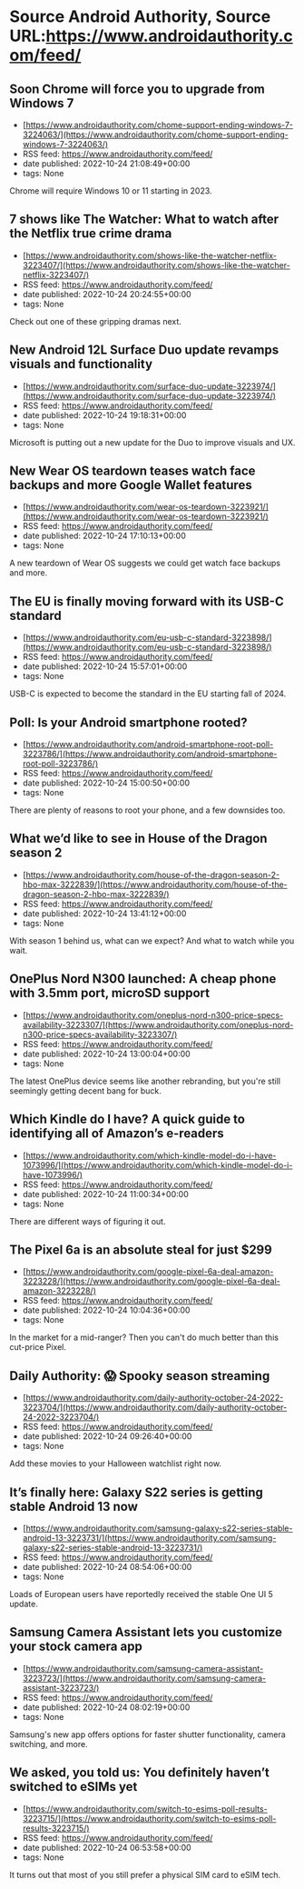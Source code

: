 # Source Android Authority, Source URL:https://www.androidauthority.com/feed/

## Soon Chrome will force you to upgrade from Windows 7
 - [https://www.androidauthority.com/chome-support-ending-windows-7-3224063/](https://www.androidauthority.com/chome-support-ending-windows-7-3224063/)
 - RSS feed: https://www.androidauthority.com/feed/
 - date published: 2022-10-24 21:08:49+00:00
 - tags: None

Chrome will require Windows 10 or 11 starting in 2023.

## 7 shows like The Watcher: What to watch after the Netflix true crime drama
 - [https://www.androidauthority.com/shows-like-the-watcher-netflix-3223407/](https://www.androidauthority.com/shows-like-the-watcher-netflix-3223407/)
 - RSS feed: https://www.androidauthority.com/feed/
 - date published: 2022-10-24 20:24:55+00:00
 - tags: None

Check out one of these gripping dramas next.

## New Android 12L Surface Duo update revamps visuals and functionality
 - [https://www.androidauthority.com/surface-duo-update-3223974/](https://www.androidauthority.com/surface-duo-update-3223974/)
 - RSS feed: https://www.androidauthority.com/feed/
 - date published: 2022-10-24 19:18:31+00:00
 - tags: None

Microsoft is putting out a new update for the Duo to improve visuals and UX.

## New Wear OS teardown teases watch face backups and more Google Wallet features
 - [https://www.androidauthority.com/wear-os-teardown-3223921/](https://www.androidauthority.com/wear-os-teardown-3223921/)
 - RSS feed: https://www.androidauthority.com/feed/
 - date published: 2022-10-24 17:10:13+00:00
 - tags: None

A new teardown of Wear OS suggests we could get watch face backups and more.

## The EU is finally moving forward with its USB-C standard
 - [https://www.androidauthority.com/eu-usb-c-standard-3223898/](https://www.androidauthority.com/eu-usb-c-standard-3223898/)
 - RSS feed: https://www.androidauthority.com/feed/
 - date published: 2022-10-24 15:57:01+00:00
 - tags: None

USB-C is expected to become the standard in the EU starting fall of 2024.

## Poll: Is your Android smartphone rooted?
 - [https://www.androidauthority.com/android-smartphone-root-poll-3223786/](https://www.androidauthority.com/android-smartphone-root-poll-3223786/)
 - RSS feed: https://www.androidauthority.com/feed/
 - date published: 2022-10-24 15:00:50+00:00
 - tags: None

There are plenty of reasons to root your phone, and a few downsides too.

## What we’d like to see in House of the Dragon season 2
 - [https://www.androidauthority.com/house-of-the-dragon-season-2-hbo-max-3222839/](https://www.androidauthority.com/house-of-the-dragon-season-2-hbo-max-3222839/)
 - RSS feed: https://www.androidauthority.com/feed/
 - date published: 2022-10-24 13:41:12+00:00
 - tags: None

With season 1 behind us, what can we expect? And what to watch while you wait.

## OnePlus Nord N300 launched: A cheap phone with 3.5mm port, microSD support
 - [https://www.androidauthority.com/oneplus-nord-n300-price-specs-availability-3223307/](https://www.androidauthority.com/oneplus-nord-n300-price-specs-availability-3223307/)
 - RSS feed: https://www.androidauthority.com/feed/
 - date published: 2022-10-24 13:00:04+00:00
 - tags: None

The latest OnePlus device seems like another rebranding, but you're still seemingly getting decent bang for buck.

## Which Kindle do I have? A quick guide to identifying all of Amazon’s e-readers
 - [https://www.androidauthority.com/which-kindle-model-do-i-have-1073996/](https://www.androidauthority.com/which-kindle-model-do-i-have-1073996/)
 - RSS feed: https://www.androidauthority.com/feed/
 - date published: 2022-10-24 11:00:34+00:00
 - tags: None

There are different ways of figuring it out.

## The Pixel 6a is an absolute steal for just $299
 - [https://www.androidauthority.com/google-pixel-6a-deal-amazon-3223228/](https://www.androidauthority.com/google-pixel-6a-deal-amazon-3223228/)
 - RSS feed: https://www.androidauthority.com/feed/
 - date published: 2022-10-24 10:04:36+00:00
 - tags: None

In the market for a mid-ranger? Then you can't do much better than this cut-price Pixel.

## Daily Authority: 😱 Spooky season streaming
 - [https://www.androidauthority.com/daily-authority-october-24-2022-3223704/](https://www.androidauthority.com/daily-authority-october-24-2022-3223704/)
 - RSS feed: https://www.androidauthority.com/feed/
 - date published: 2022-10-24 09:26:40+00:00
 - tags: None

Add these movies to your Halloween watchlist right now.

## It’s finally here: Galaxy S22 series is getting stable Android 13 now
 - [https://www.androidauthority.com/samsung-galaxy-s22-series-stable-android-13-3223731/](https://www.androidauthority.com/samsung-galaxy-s22-series-stable-android-13-3223731/)
 - RSS feed: https://www.androidauthority.com/feed/
 - date published: 2022-10-24 08:54:06+00:00
 - tags: None

Loads of European users have reportedly received the stable One UI 5 update.

## Samsung Camera Assistant lets you customize your stock camera app
 - [https://www.androidauthority.com/samsung-camera-assistant-3223723/](https://www.androidauthority.com/samsung-camera-assistant-3223723/)
 - RSS feed: https://www.androidauthority.com/feed/
 - date published: 2022-10-24 08:02:19+00:00
 - tags: None

Samsung's new app offers options for faster shutter functionality, camera switching, and more.

## We asked, you told us: You definitely haven’t switched to eSIMs yet
 - [https://www.androidauthority.com/switch-to-esims-poll-results-3223715/](https://www.androidauthority.com/switch-to-esims-poll-results-3223715/)
 - RSS feed: https://www.androidauthority.com/feed/
 - date published: 2022-10-24 06:53:58+00:00
 - tags: None

It turns out that most of you still prefer a physical SIM card to eSIM tech.
